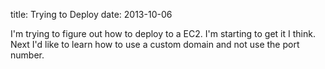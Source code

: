 title: Trying to Deploy
date: 2013-10-06

I'm trying to figure out how to deploy to a EC2. I'm starting to get it I think. Next I'd like to learn how to use a custom domain and not use the port number.